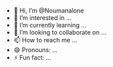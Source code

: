 - 👋 Hi, I’m @Noumanalone
- 👀 I’m interested in ...
- 🌱 I’m currently learning ...
- 💞️ I’m looking to collaborate on ...
- 📫 How to reach me ...
- 😄 Pronouns: ...
- ⚡ Fun fact: ...

<!---
Noumanalone/Noumanalone is a ✨ special ✨ repository because its `README.md` (this file) appears on your GitHub profile.
You can click the Preview link to take a look at your changes.
--->
